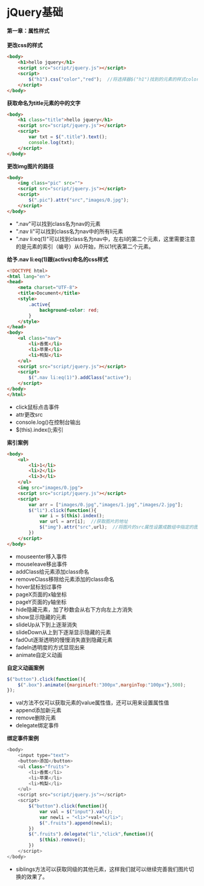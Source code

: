 # jQuery基础 

#### 第一章：属性样式

**更改css的样式**


``` html
<body>
	<h1>hello jquery</h1>
	<script src="script/jquery.js"></script>
	<script>
		$("h1").css("color","red");  //将选择器$("h1")找到的元素的样式color设置成红色
	</script>
</body>
```

**获取命名为title元素的中的文字**

``` html
<body>
	<h1 class="title">hello jquery</h1>
	<script src="script/jquery.js"></script>
	<script>
		var txt = $(".title").text();
		console.log(txt);
	</script>
</body>
```

**更改img图片的路径**

``` html
<body>
	<img class="pic" src="">
	<script src="script/jquery.js"></script>
	<script>
		$(".pic").attr("src","images/0.jpg");
	</script>
</body>
```

*  ".nav"可以找到class名为nav的元素
*  ".nav li"可以找到class名为nav中的所有li元素
*  ".nav li:eq(1)"可以找到class名为nav中，左右li的第二个元素，这里需要注意的是元素的索引（编号）从0开始，所以1代表第二个元素。

**给予.nav li:eq(1)跟(activs)命名的css样式**

``` html
<!DOCTYPE html>
<html lang="en">
<head>
	<meta charset="UTF-8">
    <title>Document</title>
    <style>
        .active{
            background-color: red;
        }
    </style>
</head>
<body>
	<ul class="nav">
		<li>香蕉</li>
		<li>苹果</li>
		<li>鸭梨</li>
	</ul>
	<script src="script/jquery.js"></script>
	<script>
		$(".nav li:eq(1)").addClass("active");
	</script>
</body>
</html>
``` 
* click鼠标点击事件
* attr更改src
* console.log()在控制台输出
* $(this).index();索引


**索引案例**
``` html
<body>
    <ul>
        <li>1</li>
        <li>2</li>
        <li>3</li>
    </ul> 
    <img src="images/0.jpg">
    <script src="script/jquery.js"></script>
    <script>
        var arr = ["images/0.jpg","images/1.jpg","images/2.jpg"];
        $("li").click(function(){
            var i = $(this).index();
            var url = arr[i];  //获取图片的地址
            $("img").attr("src",url);  //将图片的src属性设置成数组中指定的图片地址
        })
    </script>  
</body>
```

* mouseenter移入事件
* mouseleave移出事件
* addClass给元素添加class命名
* removeClass移除给元素添加的class命名
* hover鼠标划过事件
* pageX页面的x轴坐标
* pageY页面的y轴坐标
* hide隐藏元素，加了秒数会从右下方向左上方消失
* show显示隐藏的元素
* slideUp从下到上逐渐消失
* slideDown从上到下逐渐显示隐藏的元素
* fadOut逐渐透明的慢慢消失直到隐藏元素
* fadeIn透明度的方式显现出来 
* animate自定义动画 


**自定义动画案例**


``` js
$("button").click(function(){
    $(".box").animate({marginLeft:"300px",marginTop:"100px"},500);  
});
```

* val方法不仅可以获取元素的value属性值，还可以用来设置属性值
* append添加新元素
* remove删除元素
* delegate绑定事件

**绑定事件案例**
``` js
<body>
	<input type="text">
	<button>添加</button>
	<ul class="fruits">
		<li>香蕉</li>
		<li>苹果</li>
		<li>鸭梨</li>
	</ul>
	<script src="script/jquery.js"></script>
	<script>
		$("button").click(function(){
			var val = $("input").val();
			var newli = "<li>"+val+"</li>";
			$(".fruits").append(newli);
		})
		$(".fruits").delegate("li","click",function(){
			$(this).remove();
		})
	</script>
</body>
```
* siblings方法可以获取同级的其他元素，这样我们就可以继续完善我们图片切换的效果了。